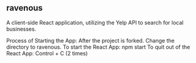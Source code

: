 ## ravenous

A client-side React application, utilizing the Yelp API to search for local businesses.


Process of Starting the App:
After the project is forked. Change the directory to ravenous.
To start the React App: npm  start
To quit out of the React App: Control + C (2 times)
